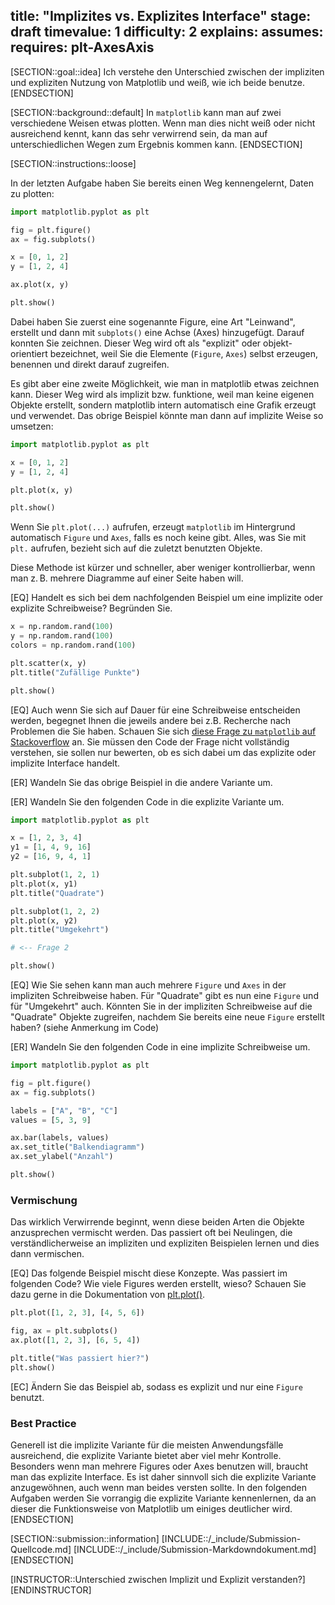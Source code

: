title: "Implizites vs. Explizites Interface"
stage: draft
timevalue: 1
difficulty: 2
explains:
assumes:
requires: plt-AxesAxis
---

[SECTION::goal::idea]
Ich verstehe den Unterschied zwischen der impliziten und expliziten Nutzung von Matplotlib und weiß, 
wie ich beide benutze.
[ENDSECTION]


[SECTION::background::default]
In `matplotlib` kann man auf zwei verschiedene Weisen etwas plotten.
Wenn man dies nicht weiß oder nicht ausreichend kennt, kann das sehr verwirrend sein, 
da man auf unterschiedlichen Wegen zum Ergebnis kommen kann.
[ENDSECTION]


[SECTION::instructions::loose]

In der letzten Aufgabe haben Sie bereits einen Weg kennengelernt, Daten zu plotten:

```python
import matplotlib.pyplot as plt

fig = plt.figure()
ax = fig.subplots()

x = [0, 1, 2]
y = [1, 2, 4]

ax.plot(x, y)

plt.show()
```

Dabei haben Sie zuerst eine sogenannte Figure, eine Art "Leinwand", erstellt
und dann mit `subplots()` eine Achse (Axes) hinzugefügt. 
Darauf konnten Sie zeichnen.
Dieser Weg wird oft als "explizit" oder objekt-orientiert bezeichnet, weil Sie die Elemente 
(`Figure`, `Axes`) selbst erzeugen, benennen und direkt darauf zugreifen.

Es gibt aber eine zweite Möglichkeit, wie man in matplotlib etwas zeichnen kann.
Dieser Weg wird als implizit bzw. funktione, weil man keine eigenen Objekte erstellt, 
sondern matplotlib intern automatisch eine Grafik erzeugt und verwendet.
Das obrige Beispiel könnte man dann auf implizite Weise so umsetzen:

```python
import matplotlib.pyplot as plt

x = [0, 1, 2]
y = [1, 2, 4]

plt.plot(x, y)

plt.show()
```

Wenn Sie `plt.plot(...)` aufrufen, erzeugt `matplotlib` im Hintergrund automatisch `Figure` 
und `Axes`, falls es noch keine gibt. 
Alles, was Sie mit `plt.` aufrufen, bezieht sich auf die zuletzt benutzten Objekte.

Diese Methode ist kürzer und schneller, aber weniger kontrollierbar, 
wenn man z. B. mehrere Diagramme auf einer Seite haben will.

[EQ] Handelt es sich bei dem nachfolgenden Beispiel um eine implizite oder explizite Schreibweise?
Begründen Sie.

```python
x = np.random.rand(100)
y = np.random.rand(100)
colors = np.random.rand(100)

plt.scatter(x, y)
plt.title("Zufällige Punkte")

plt.show()
```

[EQ] Auch wenn Sie sich auf Dauer für eine Schreibweise entscheiden werden, 
begegnet Ihnen die jeweils andere bei z.B. Recherche nach Problemen die Sie haben.
Schauen Sie sich 
[diese Frage zu `matplotlib` auf Stackoverflow](https://stackoverflow.com/questions/28269157/plotting-in-a-non-blocking-way-with-matplotlib)
an. Sie müssen den Code der Frage nicht vollständig verstehen, sie sollen nur bewerten, ob es
sich dabei um das explizite oder implizite Interface handelt.

[ER] Wandeln Sie das obrige Beispiel in die andere Variante um.

[ER] Wandeln Sie den folgenden Code in die explizite Variante um.

```python
import matplotlib.pyplot as plt

x = [1, 2, 3, 4]
y1 = [1, 4, 9, 16]
y2 = [16, 9, 4, 1]

plt.subplot(1, 2, 1)
plt.plot(x, y1)
plt.title("Quadrate")

plt.subplot(1, 2, 2)
plt.plot(x, y2)
plt.title("Umgekehrt")

# <-- Frage 2 

plt.show()
```

[EQ] Wie Sie sehen kann man auch mehrere `Figure` und `Axes` in der impliziten Schreibweise haben. 
Für "Quadrate" gibt es nun eine `Figure` und für "Umgekehrt" auch.
Könnten Sie in der impliziten Schreibweise auf die "Quadrate" Objekte zugreifen, nachdem Sie bereits
eine neue `Figure` erstellt haben? (siehe Anmerkung im Code)

[ER] Wandeln Sie den folgenden Code in eine implizite Schreibweise um.

```python
import matplotlib.pyplot as plt

fig = plt.figure()
ax = fig.subplots()

labels = ["A", "B", "C"]
values = [5, 3, 9]

ax.bar(labels, values)
ax.set_title("Balkendiagramm")
ax.set_ylabel("Anzahl")

plt.show()
```

### Vermischung

Das wirklich Verwirrende beginnt, wenn diese beiden Arten die Objekte anzusprechen vermischt werden.
Das passiert oft bei Neulingen, die verständlicherweise an impliziten und expliziten Beispielen
lernen und dies dann vermischen.

[EQ] Das folgende Beispiel mischt diese Konzepte.
Was passiert im folgenden Code?
Wie viele Figures werden erstellt, wieso?
Schauen Sie dazu gerne in die Dokumentation von
[plt.plot()](https://matplotlib.org/stable/api/pyplot_summary.html#module-matplotlib.pyplot).

```python
plt.plot([1, 2, 3], [4, 5, 6]) 

fig, ax = plt.subplots()
ax.plot([1, 2, 3], [6, 5, 4])

plt.title("Was passiert hier?")
plt.show()
```

[EC] Ändern Sie das Beispiel ab, sodass es explizit und nur eine `Figure` benutzt.

### Best Practice

Generell ist die implizite Variante für die meisten Anwendungsfälle ausreichend, die explizite
Variante bietet aber viel mehr Kontrolle.
Besonders wenn man mehrere Figures oder Axes benutzen will, braucht man das explizite Interface.
Es ist daher sinnvoll sich die explizite Variante anzugewöhnen, auch wenn man beides
versten sollte.
In den folgenden Aufgaben werden Sie vorrangig die explizite Variante kennenlernen, 
da an dieser die Funktionsweise von Matplotlib um einiges deutlicher wird.
[ENDSECTION]


[SECTION::submission::information]
[INCLUDE::/_include/Submission-Quellcode.md]
[INCLUDE::/_include/Submission-Markdowndokument.md]
[ENDSECTION]

[INSTRUCTOR::Unterschied zwischen Implizit und Explizit verstanden?]
[ENDINSTRUCTOR]
